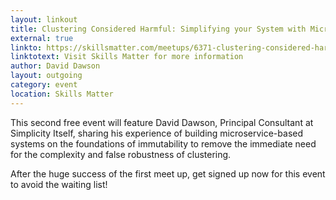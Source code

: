 ```yaml
---
layout: linkout
title: Clustering Considered Harmful: Simplifying your System with Microservices
external: true
linkto: https://skillsmatter.com/meetups/6371-clustering-considered-harmful-simplifying-your-system-with-microservices#
linktotext: Visit Skills Matter for more information
author: David Dawson
layout: outgoing
category: event
location: Skills Matter
---
```

This second free event will feature David Dawson, Principal Consultant at Simplicity Itself, sharing his experience of building microservice-based systems on the foundations of immutability to remove the immediate need for the complexity and false robustness of clustering.

After the huge success of the first meet up, get signed up now for this event to avoid the waiting list!
